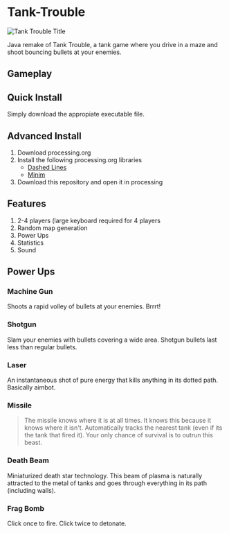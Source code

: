 # Tank-Trouble
![Tank Trouble Title](https://github.com/BANANAPEEL202/Tank-Trouble/assets/67805049/a1001e91-4759-4f05-936e-a58f1b742ebb)

Java remake of Tank Trouble, a tank game where you drive in a maze and shoot bouncing bullets at your enemies. 

## Gameplay

## Quick Install
Simply download the appropiate executable file.

## Advanced Install
1. Download processing.org
2. Install the following processing.org libraries
   - [Dashed Lines](https://github.com/garciadelcastillo/-dashed-lines-for-processing-)
   - [Minim](code.compartmental.net/minim/)
4. Download this repository and open it in processing

## Features
1. 2-4 players (large keyboard required for 4 players
2. Random map generation
3. Power Ups
4. Statistics
5. Sound

## Power Ups
### Machine Gun
Shoots a rapid volley of bullets at your enemies. Brrrt!
### Shotgun
Slam your enemies with bullets covering a wide area. Shotgun bullets last less than regular bullets. 
### Laser
An instantaneous shot of pure energy that kills anything in its dotted path. Basically aimbot. 
### Missile
> The missile knows where it is at all times. It knows this because it knows where it isn't.
Automatically tracks the nearest tank (even if its the tank that fired it). Your only chance of survival is to outrun this beast. 
### Death Beam
Miniaturized death star technology. This beam of plasma is naturally attracted to the metal of tanks and goes through everything in its path (including walls).
### Frag Bomb
Click once to fire. Click twice to detonate. 
